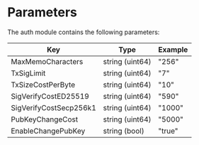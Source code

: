 <!--
order: 7
-->

# Parameters

The auth module contains the following parameters:

| Key                    | Type            | Example |
| ---------------------- | --------------- | ------- |
| MaxMemoCharacters      | string (uint64) | "256"   |
| TxSigLimit             | string (uint64) | "7"     |
| TxSizeCostPerByte      | string (uint64) | "10"    |
| SigVerifyCostED25519   | string (uint64) | "590"   |
| SigVerifyCostSecp256k1 | string (uint64) | "1000"  |
| PubKeyChangeCost       | string (uint64) | "5000"  |
| EnableChangePubKey     | string (bool)   | "true"  |
